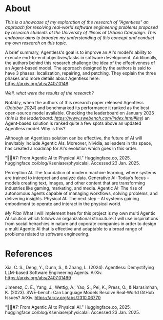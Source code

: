 # About
*This is a showcase of my exploration of the research of "Agentless" an approach for resolving real-world software engineering problems proposed by research students at the University of Illinois at Urbana Campaign. This endeavor aims to broaden my understanding of this concept and conduct my own research on this topic.*

A brief summary, Agentless's goal is to improve an AI's model's ability to execute end-to-end objectives/tasks in software development. Additionally, the authors behind this research challenge the idea of the effectiveness of an Agent-based model. The approach designed by the authors is said to have 3 phases: localization, repairing, and patching. They explain the three phases and more details about Agentless here: https://arxiv.org/abs/2407.0148

*Well, what were the results of the research?*

Notably, when the authors of this research paper released Agentless (*October 2024*) and benchmarked its performance it ranked as the best open-source model available. Checking the leaderboard on January 2025 (*this is the leaderboard: https://www.swebench.com/index.html#lite*) an Agent-based solution is ranked quite a few spots above an updated Agentless model. Why is this?

Although an Agentless solution can be effective, the future of AI will inevitably include Agentic AIs. Moreover, Nividia, as leaders in ths space, has created a roadmap for AI's evolution which goes in this order:

“🦸🏻#7: From Agentic AI to Physical AI.” Huggingface.co, 2025, huggingface.co/blog/Kseniase/physicalai. Accessed 23 Jan. 2025.

Perception AI: The foundation of modern machine learning, where systems are trained to interpret and analyze data.
Generative AI: Today’s focus – models creating text, images, and other content that are transforming industries like gaming, marketing, and media.
Agentic AI: The rise of autonomous agents capable of managing workflows, solving problems, and delivering insights.
Physical AI: The next step – AI systems gaining embodiment to operate and interact in the physical world.

*My Plan*
What I will implement here for this project is my own multi Agentic AI solution which follows an organizational strucuture. I will use inspiriations from social heirachies in nature and coporate companies in order to design a multi Agentic AI that is effective and adaptable to a broad range of problems related to software engineering. 

# References
Xia, C. S., Deng, Y., Dunn, S., & Zhang, L. (2024). Agentless: Demystifying LLM-based Software Engineering Agents. ArXiv. https://arxiv.org/abs/2407.01489

Jimenez, C. E., Yang, J., Wettig, A., Yao, S., Pei, K., Press, O., & Narasimhan, K. (2023). SWE-bench: Can Language Models Resolve Real-World GitHub Issues? ArXiv. https://arxiv.org/abs/2310.06770

“🦸🏻#7: From Agentic AI to Physical AI.” Huggingface.co, 2025, huggingface.co/blog/Kseniase/physicalai. Accessed 23 Jan. 2025.
